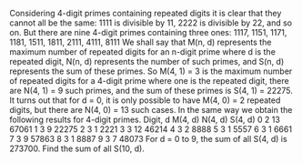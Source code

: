   Considering 4-digit primes containing repeated digits it is clear that they cannot all be the same: 1111 is divisible by 11, 2222 is divisible by 22, and so on. But there are nine 4-digit primes containing three ones:  1117, 1151, 1171, 1181, 1511, 1811, 2111, 4111, 8111  We shall say that M(n, d) represents the maximum number of repeated digits for an n-digit prime where d is the repeated digit, N(n, d) represents the number of such primes, and S(n, d) represents the sum of these primes.  So M(4, 1) = 3 is the maximum number of repeated digits for a 4-digit prime where one is the repeated digit, there are N(4, 1) = 9 such primes, and the sum of these primes is S(4, 1) = 22275. It turns out that for d = 0, it is only possible to have M(4, 0) = 2 repeated digits, but there are N(4, 0) = 13 such cases.  In the same way we obtain the following results for 4-digit primes.        Digit, d  M(4, d)  N(4, d)  S(4, d)      0  2  13  67061      1  3  9  22275      2  3  1  2221      3  3  12  46214      4  3  2  8888      5  3  1  5557      6  3  1  6661      7  3  9  57863      8  3  1  8887      9  3  7  48073        For d = 0 to 9, the sum of all S(4, d) is 273700.  Find the sum of all S(10, d).    